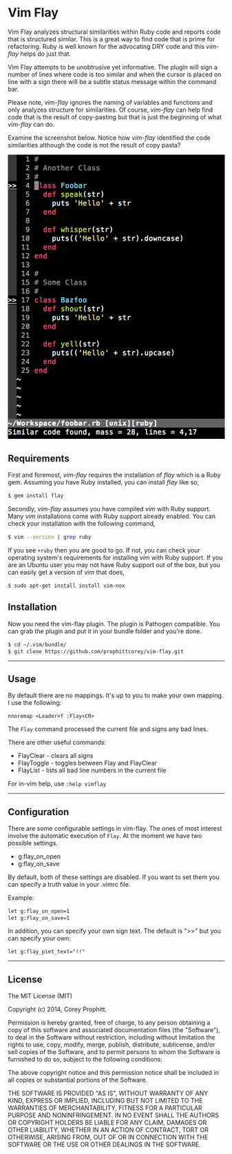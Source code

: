 Vim Flay
========

Vim Flay analyzes structural similarities within Ruby code and reports code
that is structured similar. This is a great way to find code that is prime for
refactoring. Ruby is well known for the advocating DRY code and this *vim-flay*
helps do just that.

Vim Flay attempts to be unobtrusive yet informative. The plugin will sign a
number of lines where code is too similar and when the cursor is placed on
line with a sign there will be a subtle status message within the command bar.

Please note, *vim-flay* ignores the naming of variables and functions and only
analyzes structure for similarities. Of course, *vim-flay* can help find code
that is the result of copy-pasting but that is just the beginning of what
*vim-flay* can do.

Examine the screenshot below. Notice how *vim-flay* identified the code
similarities although the code is not the result of copy pasta?

![alt text](screenshots/flay-in-action.png "Flay finds structural similarities")

Requirements
------------

First and foremost, *vim-flay* requires the installation of *flay* which is a
Ruby gem. Assuming you have Ruby installed, you can install *flay* like so,

```bash
$ gem install flay
```

Secondly, *vim-flay* assumes you have compiled *vim* with Ruby support. Many
*vim* installations come with Ruby support already enabled. You can check your
installation with the following command,

```bash
$ vim --version | grep ruby
```

If you see `+ruby` then you are good to go. If not, you can check your operating
system's requirements for installing *vim* with Ruby support. If you are an
Ubuntu user you may not have Ruby support out of the box, but you can easily get
a version of *vim* that does,

```bash
$ sudo apt-get install install vim-nox
```

Installation
------------

Now you need the vim-flay plugin. The plugin is Pathogen compatible. You can
grab the plugin and put it in your bundle folder and you're done.

    $ cd ~/.vim/bundle/
    $ git clone https://github.com/prophittcorey/vim-flay.git

-----
Usage
-----

By default there are no mappings. It's up to you to make your own mapping. I
use the following:

    nnoremap <Leader>f :Flay<CR>

The `Flay` command processed the current file and signs any bad lines.

There are other useful commands:

* FlayClear - clears all signs
* FlayToggle - toggles between Flay and FlayClear
* FlayList - lists all bad line numbers in the current file

For in-vim help, use `:help vimflay`

-------------
Configuration
-------------

There are some configurable settings in vim-flay. The ones of most interest
involve the automatic execution of `Flay`. At the moment we have two possible
settings.

* g:flay_on_open
* g:flay_on_save

By default, both of these settings are disabled. If you want to set them you
can specify a truth value in your .vimrc file.

Example:

    let g:flay_on_open=1
    let g:flay_on_save=1

In addition, you can specify your own sign text. The default is ">>" but you
can specify your own:

    let g:flay_piet_text="!!"

-------
License
-------

The MIT License (MIT)

Copyright (c) 2014, Corey Prophitt.

Permission is hereby granted, free of charge, to any person obtaining a copy
of this software and associated documentation files (the "Software"), to deal
in the Software without restriction, including without limitation the rights
to use, copy, modify, merge, publish, distribute, sublicense, and/or sell
copies of the Software, and to permit persons to whom the Software is
furnished to do so, subject to the following conditions:

The above copyright notice and this permission notice shall be included in
all copies or substantial portions of the Software.

THE SOFTWARE IS PROVIDED "AS IS", WITHOUT WARRANTY OF ANY KIND, EXPRESS OR
IMPLIED, INCLUDING BUT NOT LIMITED TO THE WARRANTIES OF MERCHANTABILITY,
FITNESS FOR A PARTICULAR PURPOSE AND NONINFRINGEMENT. IN NO EVENT SHALL THE
AUTHORS OR COPYRIGHT HOLDERS BE LIABLE FOR ANY CLAIM, DAMAGES OR OTHER
LIABILITY, WHETHER IN AN ACTION OF CONTRACT, TORT OR OTHERWISE, ARISING FROM,
OUT OF OR IN CONNECTION WITH THE SOFTWARE OR THE USE OR OTHER DEALINGS IN
THE SOFTWARE.
